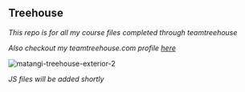 ## Treehouse

*This repo is for all my course files completed through teamtreehouse*

*Also checkout my teamtreehouse.com profile [here](https://teamtreehouse.com/dmitriymoroz2)*

![matangi-treehouse-exterior-2](https://cloud.githubusercontent.com/assets/16218854/13100173/0555186e-d508-11e5-9a42-5c7189c330a2.jpg)

*JS files will be added shortly*
